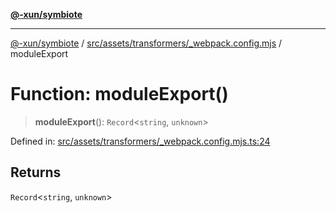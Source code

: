 [**@-xun/symbiote**](../../../../../README.md)

***

[@-xun/symbiote](../../../../../README.md) / [src/assets/transformers/\_webpack.config.mjs](../README.md) / moduleExport

# Function: moduleExport()

> **moduleExport**(): `Record`\<`string`, `unknown`\>

Defined in: [src/assets/transformers/\_webpack.config.mjs.ts:24](https://github.com/Xunnamius/symbiote/blob/dc192a66d47b6c3a3464852ad43eb71fe137ca73/src/assets/transformers/_webpack.config.mjs.ts#L24)

## Returns

`Record`\<`string`, `unknown`\>
